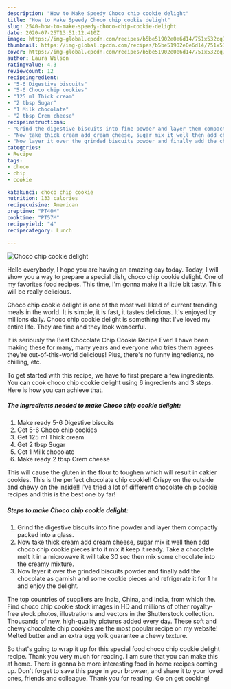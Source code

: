 ```yaml
---
description: "How to Make Speedy Choco chip cookie delight"
title: "How to Make Speedy Choco chip cookie delight"
slug: 2540-how-to-make-speedy-choco-chip-cookie-delight
date: 2020-07-25T13:51:12.410Z
image: https://img-global.cpcdn.com/recipes/b5be51902e0e6d14/751x532cq70/choco-chip-cookie-delight-recipe-main-photo.jpg
thumbnail: https://img-global.cpcdn.com/recipes/b5be51902e0e6d14/751x532cq70/choco-chip-cookie-delight-recipe-main-photo.jpg
cover: https://img-global.cpcdn.com/recipes/b5be51902e0e6d14/751x532cq70/choco-chip-cookie-delight-recipe-main-photo.jpg
author: Laura Wilson
ratingvalue: 4.3
reviewcount: 12
recipeingredient:
- "5-6 Digestive biscuits"
- "5-6 Choco chip cookies"
- "125 ml Thick cream"
- "2 tbsp Sugar"
- "1 Milk chocolate"
- "2 tbsp Crem cheese"
recipeinstructions:
- "Grind the digestive biscuits into fine powder and layer them compactly packed into a glass."
- "Now take thick cream add cream cheese, sugar mix it well then add choco chip cookie pieces into it mix it keep it ready. Take a chocolate melt it in a microwave it will take 30 sec then mix some chocolate into the creamy mixture."
- "Now layer it over the grinded biscuits powder and finally add the chocolate as garnish and some cookie pieces and refrigerate it for 1 hr and enjoy the delight."
categories:
- Recipe
tags:
- choco
- chip
- cookie

katakunci: choco chip cookie 
nutrition: 133 calories
recipecuisine: American
preptime: "PT40M"
cooktime: "PT57M"
recipeyield: "4"
recipecategory: Lunch

---
```



![Choco chip cookie delight](https://img-global.cpcdn.com/recipes/b5be51902e0e6d14/751x532cq70/choco-chip-cookie-delight-recipe-main-photo.jpg)

Hello everybody, I hope you are having an amazing day today. Today, I will show you a way to prepare a special dish, choco chip cookie delight. One of my favorites food recipes. This time, I'm gonna make it a little bit tasty. This will be really delicious.

Choco chip cookie delight is one of the most well liked of current trending meals in the world. It is simple, it is fast, it tastes delicious. It's enjoyed by millions daily. Choco chip cookie delight is something that I've loved my entire life. They are fine and they look wonderful.

It is seriously the Best Chocolate Chip Cookie Recipe Ever! I have been making these for many, many years and everyone who tries them agrees they&#39;re out-of-this-world delicious! Plus, there&#39;s no funny ingredients, no chilling, etc.


To get started with this recipe, we have to first prepare a few ingredients. You can cook choco chip cookie delight using 6 ingredients and 3 steps. Here is how you can achieve that.

<!--inarticleads1-->

##### The ingredients needed to make Choco chip cookie delight:

1. Make ready 5-6 Digestive biscuits
1. Get 5-6 Choco chip cookies
1. Get 125 ml Thick cream
1. Get 2 tbsp Sugar
1. Get 1 Milk chocolate
1. Make ready 2 tbsp Crem cheese


This will cause the gluten in the flour to toughen which will result in cakier cookies. This is the perfect chocolate chip cookie!! Crispy on the outside and chewy on the inside!! I&#39;ve tried a lot of different chocolate chip cookie recipes and this is the best one by far! 

<!--inarticleads2-->

##### Steps to make Choco chip cookie delight:

1. Grind the digestive biscuits into fine powder and layer them compactly packed into a glass.
1. Now take thick cream add cream cheese, sugar mix it well then add choco chip cookie pieces into it mix it keep it ready. Take a chocolate melt it in a microwave it will take 30 sec then mix some chocolate into the creamy mixture.
1. Now layer it over the grinded biscuits powder and finally add the chocolate as garnish and some cookie pieces and refrigerate it for 1 hr and enjoy the delight.


The top countries of suppliers are India, China, and India, from which the. Find choco chip cookie stock images in HD and millions of other royalty-free stock photos, illustrations and vectors in the Shutterstock collection. Thousands of new, high-quality pictures added every day. These soft and chewy chocolate chip cookies are the most popular recipe on my website! Melted butter and an extra egg yolk guarantee a chewy texture. 

So that's going to wrap it up for this special food choco chip cookie delight recipe. Thank you very much for reading. I am sure that you can make this at home. There is gonna be more interesting food in home recipes coming up. Don't forget to save this page in your browser, and share it to your loved ones, friends and colleague. Thank you for reading. Go on get cooking!
